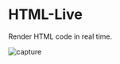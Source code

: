 # HTML-Live
Render HTML code in real time.

![capture](https://user-images.githubusercontent.com/16408896/30943801-0c5d83c4-a411-11e7-9e30-72f261388f20.PNG)
